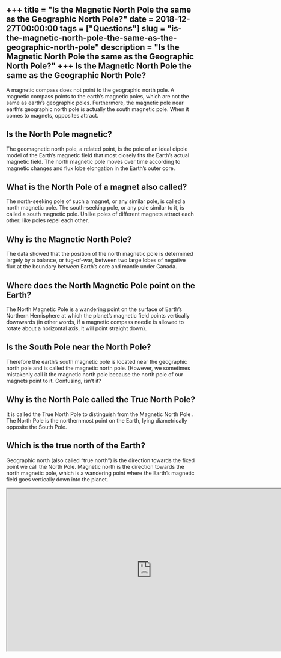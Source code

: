 +++
title = "Is the Magnetic North Pole the same as the Geographic North Pole?"
date = 2018-12-27T00:00:00
tags = ["Questions"]
slug = "is-the-magnetic-north-pole-the-same-as-the-geographic-north-pole"
description = "Is the Magnetic North Pole the same as the Geographic North Pole?"
+++
Is the Magnetic North Pole the same as the Geographic North Pole?
-----------------------------------------------------------------

A magnetic compass does not point to the geographic north pole. A magnetic compass points to the earth’s magnetic poles, which are not the same as earth’s geographic poles. Furthermore, the magnetic pole near earth’s geographic north pole is actually the south magnetic pole. When it comes to magnets, opposites attract.

Is the North Pole magnetic?
---------------------------

The geomagnetic north pole, a related point, is the pole of an ideal dipole model of the Earth’s magnetic field that most closely fits the Earth’s actual magnetic field. The north magnetic pole moves over time according to magnetic changes and flux lobe elongation in the Earth’s outer core.

What is the North Pole of a magnet also called?
-----------------------------------------------

The north-seeking pole of such a magnet, or any similar pole, is called a north magnetic pole. The south-seeking pole, or any pole similar to it, is called a south magnetic pole. Unlike poles of different magnets attract each other; like poles repel each other.

Why is the Magnetic North Pole?
-------------------------------

The data showed that the position of the north magnetic pole is determined largely by a balance, or tug-of-war, between two large lobes of negative flux at the boundary between Earth’s core and mantle under Canada.

Where does the North Magnetic Pole point on the Earth?
------------------------------------------------------

The North Magnetic Pole is a wandering point on the surface of Earth’s Northern Hemisphere at which the planet’s magnetic field points vertically downwards (in other words, if a magnetic compass needle is allowed to rotate about a horizontal axis, it will point straight down).

Is the South Pole near the North Pole?
--------------------------------------

Therefore the earth’s south magnetic pole is located near the geographic north pole and is called the magnetic north pole. (However, we sometimes mistakenly call it the magnetic north pole because the north pole of our magnets point to it. Confusing, isn’t it?

Why is the North Pole called the True North Pole?
-------------------------------------------------

It is called the True North Pole to distinguish from the Magnetic North Pole . The North Pole is the northernmost point on the Earth, lying diametrically opposite the South Pole.

Which is the true north of the Earth?
-------------------------------------

Geographic north (also called “true north”) is the direction towards the fixed point we call the North Pole. Magnetic north is the direction towards the north magnetic pole, which is a wandering point where the Earth’s magnetic field goes vertically down into the planet.

<iframe allow="accelerometer; autoplay; clipboard-write; encrypted-media; gyroscope; picture-in-picture" allowfullscreen="" class="__youtube_prefs__  epyt-is-override  no-lazyload" data-no-lazy="1" data-origheight="433" data-origwidth="770" data-skipgform_ajax_framebjll="" height="433" id="_ytid_24260" loading="lazy" src="https://www.youtube.com/embed/HgCGYfaY8q0?enablejsapi=1&autoplay=0&cc_load_policy=0&cc_lang_pref=&iv_load_policy=1&loop=0&modestbranding=0&rel=1&fs=1&playsinline=0&autohide=2&theme=dark&color=red&controls=1&" title="YouTube player" width="770"></iframe>